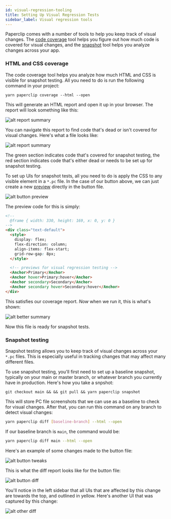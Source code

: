 ```yaml
---
id: visual-regression-tooling
title: Setting Up Visual Regression Tests
sidebar_label: Visual regression tools
---
```


Paperclip comes with a number of tools to help you keep track of visual changes. The [code coverage](#html-and-css-coverage) tool helps you figure out how much code is covered for visual changes, and the 
[snapshot](#snapshot-tests) tool helps you analyze changes across your app. 

### HTML and CSS coverage

The code coverage tool helps you analyze how much HTML and CSS is visible for snapshot testing. All you need to do is run the following command
in your project:

```
yarn paperclip coverage --html --open
```

This will generate an HTML report and open it up in your browser. The report will look something like this:


![alt report summary](./assets/html-report.png)

You can navigate this report to find code that's dead or isn't covered for visual changes. Here's what a file looks like:


![alt report summary](./assets/button-report.png)

The green section indicates code that's covered for snapshot testing, the red section indicates code that's either dead or needs to be set up for snapshot testing.

To set up UIs for snapshot tests, all you need to do is apply the CSS to any visible element in a `*.pc` file. In the case of our button above, we can just create a new [preview](guide-previews) directly in the button file.

![alt button preview](./assets/button-preview.png)

The preview code for this is simply:

```html
<!--
  @frame { width: 330, height: 169, x: 0, y: 0 }
-->
<div class="text-default">  
  <style>
    display: flex;
    flex-direction: column;
    align-items: flex-start;
    grid-row-gap: 8px;
  </style>

  <!-- previews for visual regression testing -->
  <Anchor>Primary</Anchor>
  <Anchor hover>Primary:hover</Anchor>
  <Anchor secondary>Secondary</Anchor>
  <Anchor secondary hover>Secondary:hover</Anchor>
</div>
```

This satisfies our coverage report. <i>Now</i> when we run it, this is what's shown:

![alt better summary](./assets/better-coverage.png)

Now this file is ready for snapshot tests.

### Snapshot testing

Snapshot testing allows you to keep track of visual changes across your `*.pc` files. This is especially useful in tracking changes that may affect many different files.

To use snapshot testing, you'll first need to set up a baseline snapshot, typically on your main or master branch, or whatever branch you currently have in production. Here's how you take a snpshot:

```
git checkout main && && git pull && yarn paperclip snapshot
```

This will store PC file screenshots that we can use as a baseline to check for visual changes. After that, you can run this command on any branch to detect visual changes:

```sh
yarn paperclip diff [baseline-branch] --html --open
```

If our baseline branch is `main`, the command would be:

```sh
yarn paperclip diff main --html --open
```

Here's an example of some changes made to the button file:

![alt button tweaks](./assets/button-tweaks.png)


This is what the diff report looks like for the button file:

![alt button diff](./assets/button-diff.png)

You'll notice in the left sidebar that all UIs that are affected by this change are towards the top, and outlined in yellow. Here's another UI that was captured by this change:

![alt other diff](./assets/other-diff.png)






